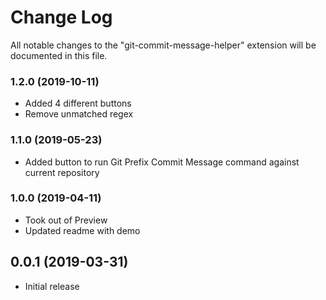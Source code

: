 # Change Log

All notable changes to the "git-commit-message-helper" extension will be documented in this file.

### 1.2.0 (2019-10-11)

- Added 4 different buttons
- Remove unmatched regex

### 1.1.0 (2019-05-23)

- Added button to run Git Prefix Commit Message command against current repository

### 1.0.0 (2019-04-11)

- Took out of Preview
- Updated readme with demo

## 0.0.1 (2019-03-31)

- Initial release
